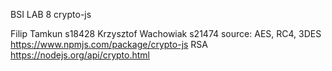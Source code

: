 BSI LAB 8
crypto-js

Filip Tamkun s18428 Krzysztof Wachowiak s21474
source:
AES, RC4, 3DES https://www.npmjs.com/package/crypto-js
RSA https://nodejs.org/api/crypto.html